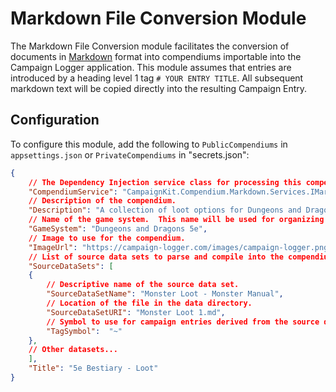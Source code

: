 ﻿# Markdown File Conversion Module
The Markdown File Conversion module facilitates the conversion of documents in [Markdown](https://www.markdownguide.org/) format into compendiums importable into the Campaign Logger application. This module assumes that entries are introduced by a heading level 1 tag `# YOUR ENTRY TITLE`. All subsequent markdown text will be copied directly into the resulting Campaign Entry.

## Configuration
To configure this module, add the following to `PublicCompendiums` in `appsettings.json` or `PrivateCompendiums` in "secrets.json":

```json
{
    // The Dependency Injection service class for processing this compendium.
    "CompendiumService": "CampaignKit.Compendium.Markdown.Services.IMarkdownCompendiumService, CampaignKit.Compendium.Markdown.dll",
    // Description of the compendium.
    "Description": "A collection of loot options for Dungeons and Dragons monsters.",
    // Name of the game system.  This name will be used for organizing generated files.  Make sure it's a path safe string.  (avoid special characters)
    "GameSystem": "Dungeons and Dragons 5e",
    // Image to use for the compendium.
    "ImageUrl": "https://campaign-logger.com/images/campaign-logger.png",
    // List of source data sets to parse and compile into the compendium.
    "SourceDataSets": [
    {
        // Descriptive name of the source data set.
        "SourceDataSetName": "Monster Loot - Monster Manual",
        // Location of the file in the data directory.
        "SourceDataSetURI": "Monster Loot 1.md",
        // Symbol to use for campaign entries derived from the source data.
        "TagSymbol":  "~"
    },
    // Other datasets...
    ],
    "Title": "5e Bestiary - Loot"
}
```